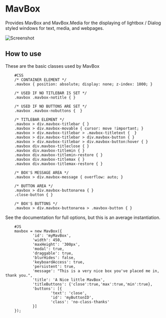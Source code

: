 MavBox
===========

Provides MavBox and MavBox.Media for the displaying of lightbox / Dialog styled windows for text, media, and webpages.

![Screenshot](https://github.com/dcdustin/MavBox/blob/master/MavBox.png)

How to use
----------

These are the basic classes used by MavBox

        #CSS
        /* CONTAINER ELEMENT */
        .mavbox { position: absolute; display: none; z-index: 1000; }

        /* USED IF NO TITLEBAR IS SET */
        .mavbox .mavbox-notitle { }

        /* USED IF NO BUTTONS ARE SET */
        .mavbox .mavbox-nobuttons {  }

        /* TITLEBAR ELEMENT */
        .mavbox > div.mavbox-titlebar { }
        .mavbox > div.mavbox-movable { cursor: move !important; }
        .mavbox > div.mavbox-titlebar > .mavbox-titletext {  }
        .mavbox > div.mavbox-titlebar > div.mavbox-button { }
        .mavbox > div.mavbox-titlebar > div.mavbox-button:hover { }
        .mavbox div.mavbox-titleclose { }
        .mavbox div.mavbox-titlemin { }
        .mavbox div.mavbox-titlemin-restore { }
        .mavbox div.mavbox-titlemax { }
        .mavbox div.mavbox-titlemax-restore { }

        /* BOX'S MESSAGE AREA */
        .mavbox > div.mavbox-message { overflow: auto; }

        /* BUTTON AREA */
        .mavbox > div.mavbox-buttonarea { }
        .close-button { }

        /* BOX'S BUTTONS */
        .mavbox > div.mavbox-buttonarea > .mavbox-button { }

See the documentation for full options, but this is an average instantiation.

        #JS
        mavbox = new MavBox({
                'id': 'myMavBox',
                'width': 450,
                'maxHeight': '300px',
                'modal': true, 
                'draggable': true,
                'blurHides': false,
                'keyboardAccess': true,
                'persistent': true,
                'message': "This is a very nice box you've placed me in, thank you.",
                'title': 'A Nice little MavBox',
                'titleButtons': {'close':true,'max':true,'min':true},
                'buttons': [{
                        'text': 'close',
                        'id': 'myButtonID',
                        'class': 'no-class-thanks'
                }]
        });
